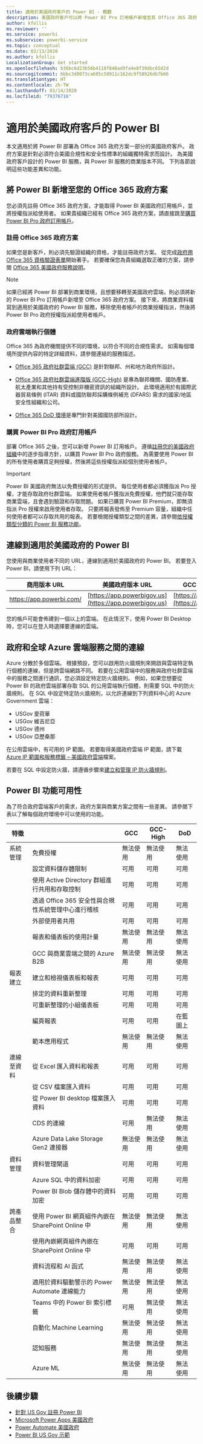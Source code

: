```yaml
---
title: 適用於美國政府客戶的 Power BI - 概觀
description: 美國政府客戶可以將 Power BI Pro 訂用帳戶新增至其 Office 365 政府方案。 了解如何在此服務描述中註冊及檢閱功能可用性。
author: kfollis
ms.reviewer: ''
ms.service: powerbi
ms.subservice: powerbi-service
ms.topic: conceptual
ms.date: 03/13/2020
ms.author: kfollis
LocalizationGroup: Get started
ms.openlocfilehash: b36bc6d23b56b4118f848ad9fa4e8f39dbc65d2d
ms.sourcegitcommit: 6bbc3d0073ca605c50911c162dc9f58926db7b66
ms.translationtype: HT
ms.contentlocale: zh-TW
ms.lasthandoff: 03/14/2020
ms.locfileid: "79376716"
---
```

# <a name="power-bi-for-us-government-customers"></a>適用於美國政府客戶的 Power BI
本文適用於將 Power BI 部署為 Office 365 政府方案一部分的美國政府客戶。 政府方案是針對必須符合美國合規性和安全性標準的組織獨特需求而設計。 為美國政府客戶設計的 Power BI 服務，與 Power BI 服務的商業版本不同。 下列各節說明這些功能差異和功能。

## <a name="add-power-bi-to-your-office-365-government-plan"></a>將 Power BI 新增至您的 Office 365 政府方案

您必須先註冊 Office 365 政府方案，才能取得 Power BI 美國政府訂用帳戶，並將授權指派給使用者。 如果貴組織已經有 Office 365 政府方案，請直接跳至[購買 Power BI Pro 政府訂用帳戶](#purchase-a-power-bi-pro-government-subscription)。

### <a name="enroll-in-office-365-government-plan"></a>註冊 Office 365 政府方案

如果您是新客戶，則必須先驗證組織的資格，才能註冊政府方案。  從完成[政府用 Office 365 資格驗證表單](https://www.microsoft.com/microsoft-365/government/eligibility-validation)開始著手。 若要確保您為貴組織選取正確的方案，請參閱 [Office 365 美國政府服務說明](https://docs.microsoft.com/office365/servicedescriptions/office-365-platform-service-description/office-365-us-government/office-365-us-government)。

> [!NOTE]
> 如果已經將 Power BI 部署到商業環境，且想要移轉至美國政府雲端，則必須將新的 Power BI Pro 訂用帳戶新增至 Office 365 政府方案。 接下來，將商業資料複寫到適用於美國政府的 Power BI 服務，移除使用者帳戶的商業授權指派，然後將 Power BI Pro 政府授權指派給使用者帳戶。
>
>

### <a name="government-cloud-instances"></a>政府雲端執行個體
Office 365 為政府機關提供不同的環境，以符合不同的合規性需求。 如需每個環境所提供內容的特定詳細資料，請參閱連結的服務描述。

* [Office 365 政府社群雲端 (GCC)](https://docs.microsoft.com/office365/servicedescriptions/office-365-platform-service-description/office-365-us-government/gcc) 是針對聯邦、州和地方政府所設計。

* [Office 365 政府社群雲端進階版 (GCC-High)](https://docs.microsoft.com/office365/servicedescriptions/office-365-platform-service-description/office-365-us-government/gcc-high-and-dod) 是專為聯邦機關、國防產業、航太產業和其他持有受控制非機密資訊的組織所設計。 此環境適用於有國際武器貿易條例 (ITAR) 資料或國防聯邦採購條例補充 (DFARS) 需求的國家/地區安全性組織和公司。

* [Office 365 DoD 環境](https://docs.microsoft.com/office365/servicedescriptions/office-365-platform-service-description/office-365-us-government/gcc-high-and-dod)是專門針對美國國防部所設計。 

### <a name="purchase-a-power-bi-pro-government-subscription"></a>購買 Power BI Pro 政府訂用帳戶

部署 Office 365 之後，您可以新增 Power BI 訂用帳戶。 遵循[註冊您的美國政府組織](service-govus-signup.md#existing-office-government-cloud-customers)中的逐步指導方針，以購買 Power BI Pro 政府服務。 為需要使用 Power BI 的所有使用者購買足夠授權，然後將這些授權指派給個別使用者帳戶。

> [!IMPORTANT]
> Power BI 美國政府無法以免費授權的形式提供。 每位使用者都必須獲指派 Pro 授權，才能存取政府社群雲端。 如果使用者帳戶獲指派免費授權，他們就只能存取商業雲端，且會遇到驗證和存取問題。 如果已購買 Power BI Premium，即無須指派 Pro 授權來啟用使用者存取。  只要將報表發佈至 Premium 容量，組織中任何使用者都可以存取共用的報表。 若要檢閱授權類型之間的差異，請參閱[依授權類型分類的 Power BI 服務功能](service-features-license-type.md)。
>
>

## <a name="connect-to-power-bi-for-us-government"></a>連線到適用於美國政府的 Power BI

您使用與商業使用者不同的 URL，連線到適用於美國政府的 Power BI。 若要登入 Power BI，請使用下列 URL：

| 商用版本 URL | 美國政府版本 URL | GCC High 的美國政府 URL |
| --- | --- | --- |
| https://app.powerbi.com/ |[https://app.powerbigov.us](https://app.powerbigov.us) | [https://app.high.powerbigov.us](https://app.high.powerbigov.us) |

您的帳戶可能會佈建到一個以上的雲端。 在此情況下，使用 Power BI Desktop 時，您可以在登入時選擇要連線的雲端。

## <a name="connectivity-between-government-and-global-azure-cloud-services"></a>政府和全球 Azure 雲端服務之間的連線

Azure 分散於多個雲端。 根據預設，您可以啟用防火牆規則來開啟與雲端特定執行個體的連線，但是跨雲端網路不同。  若要在公用雲端中的服務與政府社群雲端中的服務之間進行通訊，您必須設定特定防火牆規則。 例如，如果您想要從 Power BI 的政府雲端部署存取 SQL 的公用雲端執行個體，則需要 SQL 中的防火牆規則。 在 SQL 中設定特定防火牆規則，以允許連線到下列資料中心的 Azure Government 雲端：

* USGov 愛荷華
* USGov 維吉尼亞
* USGov 德州
* USGov 亞歷桑那

在公用雲端中，有可用的 IP 範圍。 若要取得美國政府雲端 IP 範圍，請下載 [Azure IP 範圍和服務標籤 – 美國政府雲端](https://www.microsoft.com/download/details.aspx?id=57063)檔案。 

若要在 SQL 中設定防火牆，請遵循步驟來[建立和管理 IP 防火牆規則](https://docs.microsoft.com/azure/sql-database/sql-database-firewall-configure#create-and-manage-ip-firewall-rules)。

## <a name="power-bi-feature-availability"></a>Power BI 功能可用性

為了符合政府雲端客戶的需求，政府方案與商業方案之間有一些差異。 請參閱下表以了解每個政府環境中可以使用的功能。

|特徵 |   |GCC |GCC-High |DoD|
|------|------|------|------|------|
|系統管理|免費授權|無法使用|無法使用|無法使用|
|  |設定資料儲存體限制|可用|可用|可用|
|  |使用 Active Directory 群組進行共用和存取控制|可用|可用|可用|
|  |透過 Office 365 安全性與合規性系統管理中心進行稽核|可用|可用|可用|
|  |外部使用者共用|可用|可用|可用|
|  |報表和儀表板的使用計量|無法使用|無法使用|無法使用|
|  |GCC 與商業雲端之間的 Azure B2B|無法使用|無法使用|無法使用|
|報表建立|建立和檢視儀表板和報表|可用|可用|可用|
|  |排定的資料重新整理|可用|可用|可用|
|  |可重新整理的小組儀表板|可用|可用|可用|
|  |編頁報表|可用|可用|在藍圖上|
|  |範本應用程式|無法使用|無法使用|無法使用|
|連線至資料|從 Excel 匯入資料和報表|可用|可用|可用|
|  |從 CSV 檔案匯入資料|可用|可用|可用|
|  |從 Power BI desktop 檔案匯入資料|可用|可用|可用|
|  |CDS 的連線|可用|無法使用|無法使用|
|  |Azure Data Lake Storage Gen2 連接器|無法使用|無法使用|無法使用|
|資料管理|資料管理閘道|可用|可用|可用|
|  |Azure SQL 中的資料加密|可用|可用|可用|
|  |Power BI Blob 儲存體中的資料加密|可用|可用|可用|
|跨產品整合|使用 Power BI 網頁組件內嵌在 SharePoint Online 中|無法使用|無法使用|無法使用|
|  |使用內嵌網頁組件內嵌在 SharePoint Online 中|可用|可用|可用|
|  |資料流程和 AI 函式|無法使用|無法使用|無法使用|
|  |適用於資料驅動警示的 Power Automate 連線能力|無法使用|無法使用|無法使用|
|  |Teams 中的 Power BI 索引標籤|可用|無法使用|無法使用|
|  |自動化 Machine Learning|無法使用|無法使用|無法使用|
|  |認知服務|無法使用|無法使用|無法使用|
|  |Azure ML|無法使用|無法使用|無法使用|

## <a name="next-steps"></a>後續步驟

* [針對 US Gov 註冊 Power BI](service-govus-signup.md)
* [Microsoft Power Apps 美國政府](https://docs.microsoft.com/power-platform/admin/powerapps-us-government)
* [Power Automate 美國政府](https://docs.microsoft.com/power-automate/us-govt)
* <a href="https://channel9.msdn.com/Blogs/Azure/Cognitive-Services-HDInsight-and-Power-BI-on-Azure-Government">Power BI US Gov 示範</a>
